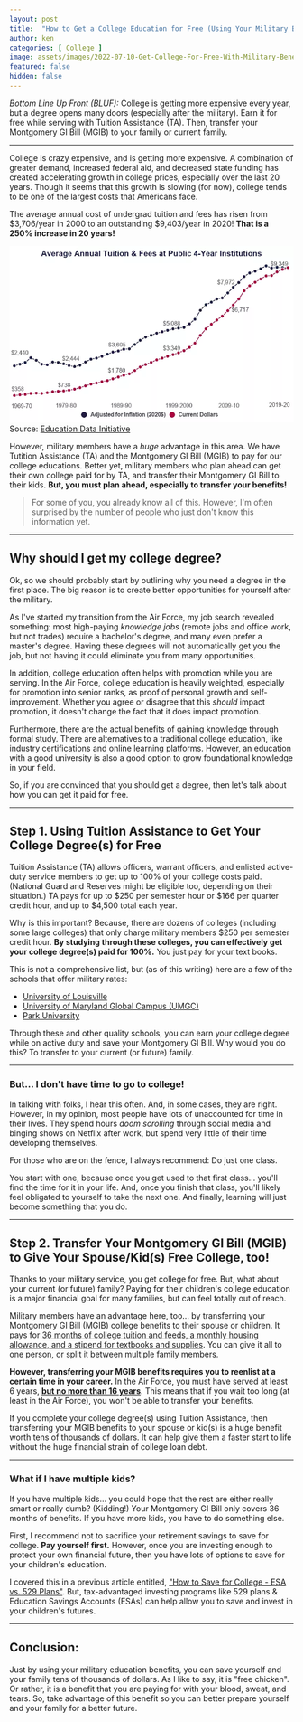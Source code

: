 ```yaml
---
layout: post
title:  "How to Get a College Education for Free (Using Your Military Benefits)"
author: ken
categories: [ College ]
image: assets/images/2022-07-10-Get-College-For-Free-With-Military-Benefits.png
featured: false
hidden: false
---
```


*Bottom Line Up Front (BLUF):* College is getting more expensive every year, but a degree opens many doors (especially after the military).  Earn it for free while serving with Tuition Assistance (TA).  Then, transfer your Montgomery GI Bill (MGIB) to your family or current family.

-------

College is crazy expensive, and is getting more expensive.  A combination of greater demand, increased federal aid, and decreased state funding has created accelerating growth in college prices, especially over the last 20 years.  Though it seems that this growth is slowing (for now), college tends to be one of the largest costs that Americans face.

The average annual cost of undergrad tuition and fees has risen from $3,706/year in 2000 to an outstanding $9,403/year in 2020!  **That is a 250% increase in 20 years!**  

![College Costs over Time](../assets/images/2022-07-10-Graph-College-Costs.png)
Source: [Education Data Initiative](https://educationdata.org/average-cost-of-college-by-year)

However, military members have a *huge* advantage in this area.  We have Tutition Assistance (TA) and the Montgomery GI Bill (MGIB) to pay for our college educations.  Better yet, military members who plan ahead can get their own college paid for by TA, and transfer their Montgomery GI Bill to their kids.  **But, you must plan ahead, especially to transfer your benefits!**

> For some of you, you already know all of this.  However, I'm often surprised by the number of people who just don't know this information yet.  

---------

## Why should I get my college degree?

Ok, so we should probably start by outlining why you need a degree in the first place.  The big reason is to create better opportunities for yourself after the military.

As I've started my transition from the Air Force, my job search revealed something: most high-paying *knowledge jobs* (remote jobs and office work, but not trades) require a bachelor's degree, and many even prefer a master's degree.  Having these degrees will not automatically get you the job, but not having it could eliminate you from many opportunities.

In addition, college education often helps with promotion while you are serving.  In the Air Force, college education is heavily weighted, especially for promotion into senior ranks, as proof of personal growth and self-improvement.  Whether you agree or disagree that this *should* impact promotion, it doesn't change the fact that it does impact promotion.  

Furthermore, there are the actual benefits of gaining knowledge through formal study.  There are alternatives to a traditional college education, like industry certifications and online learning platforms.  However, an education with a good university is also a good option to grow foundational knowledge in your field. 

So, if you are convinced that you should get a degree, then let's talk about how you can get it paid for free.

--------

## Step 1. Using Tuition Assistance to Get Your College Degree(s) for Free

Tuition Assistance (TA) allows officers, warrant officers, and enlisted active-duty service members to get up to 100% of your college costs paid.  (National Guard and Reserves might be eligible too, depending on their situation.)  TA pays for up to $250 per semester hour or $166 per quarter credit hour, and up to $4,500 total each year.

Why is this important?  Because, there are dozens of colleges (including some large colleges) that only charge military members $250 per semester credit hour.  **By studying through these colleges, you can effectively get your college degree(s) paid for 100%.**  You just pay for your text books.

This is not a comprehensive list, but (as of this writing) here are a few of the schools that offer military rates:
- [University of Louisville](https://louisville.edu/online/tuition?tab=military)
- [University of Maryland Global Campus (UMGC)](https://www.umgc.edu/tuition-financial-assistance/tuition)
- [Park University](https://www.park.edu/military/#:~:text=Understand%20Your%20Benefits&text=We%20offer%20a%20discounted%20tuition,hour%20for%20currently%20serving%20students.)

Through these and other quality schools, you can earn your college degree while on active duty and save your Montgomery GI Bill.  Why would you do this?  To transfer to your current (or future) family.

-----------

### But... I don't have time to go to college!

In talking with folks, I hear this often.  And, in some cases, they are right.  However, in my opinion, most people have lots of unaccounted for time in their lives.  They spend hours *doom scrolling* through social media and binging shows on Netflix after work, but spend very little of their time developing themselves. 

For those who are on the fence, I always recommend: Do just one class.  

You start with one, because once you get used to that first class... you'll find the time for it in your life.  And, once you finish that class, you'll likely feel obligated to yourself to take the next one.  And finally, learning will just become something that you do.

-----------

## Step 2. Transfer Your Montgomery GI Bill (MGIB) to Give Your Spouse/Kid(s) Free College, too!

Thanks to your military service, you get college for free.  But, what about your current (or future) family?  Paying for their children's college education is a major financial goal for many families, but can feel totally out of reach.

Military members have an advantage here, too... by transferring your Montgomery GI Bill (MGIB) college benefits to their spouse or children.  It pays for [36 months of college tuition and feeds, a monthly housing allowance, and a stipend for textbooks and supplies](https://www.militarytimes.com/education-transition/2019/07/20/gi-bill-benefits-guide/#:~:text=The%20Post%2D9%2F11%20GI%20Bill%20is%20a%20generous%20education,for%20up%20to%2036%20months.).  You can give it all to one person, or split it between multiple family members.

**However, transferring your MGIB benefits requires you to reenlist at a certain time in your career.**  In the Air Force, you must have served at least 6 years, **[but no more than 16 years](https://www.af.mil/News/Article-Display/Article/1842904/changes-to-post-911-gi-bill-transfers-effective-july-2019/#:~:text=Effective%207%2F12%2F2019%2C,before%207%2F12%2F2019.)**. This means that if you wait too long (at least in the Air Force), you won't be able to transfer your benefits.

If you complete your college degree(s) using Tuition Assistance, then transferring your MGIB benefits to your spouse or kid(s) is a huge benefit worth tens of thousands of dollars.  It can help give them a faster start to life without the huge financial strain of college loan debt.  

-----------


### What if I have multiple kids?

If you have multiple kids... you could hope that the rest are either really smart or really dumb?  (Kidding!)  Your Montgomery GI Bill only covers 36 months of benefits.  If you have more kids, you have to do something else.

First, I recommend not to sacrifice your retirement savings to save for college.  **Pay yourself first.**  However, once you are investing enough to protect your own financial future, then you have lots of options to save for your children's education.

I covered this in a previous article entitled, ["How to Save for College - ESA vs. 529 Plans"](https://www.militaryinvestor.org/How-To-Save-For-College-ESA-vs-529/).  But, tax-advantaged investing programs like 529 plans & Education Savings Accounts (ESAs) can help allow you to save and invest in your children's futures.

-------------

## Conclusion:

Just by using your military education benefits, you can save yourself and your family tens of thousands of dollars.  As I like to say, it is "free chicken".  Or rather, it is a benefit that you are paying for with your blood, sweat, and tears.  So, take advantage of this benefit so you can better prepare yourself and your family for a better future.